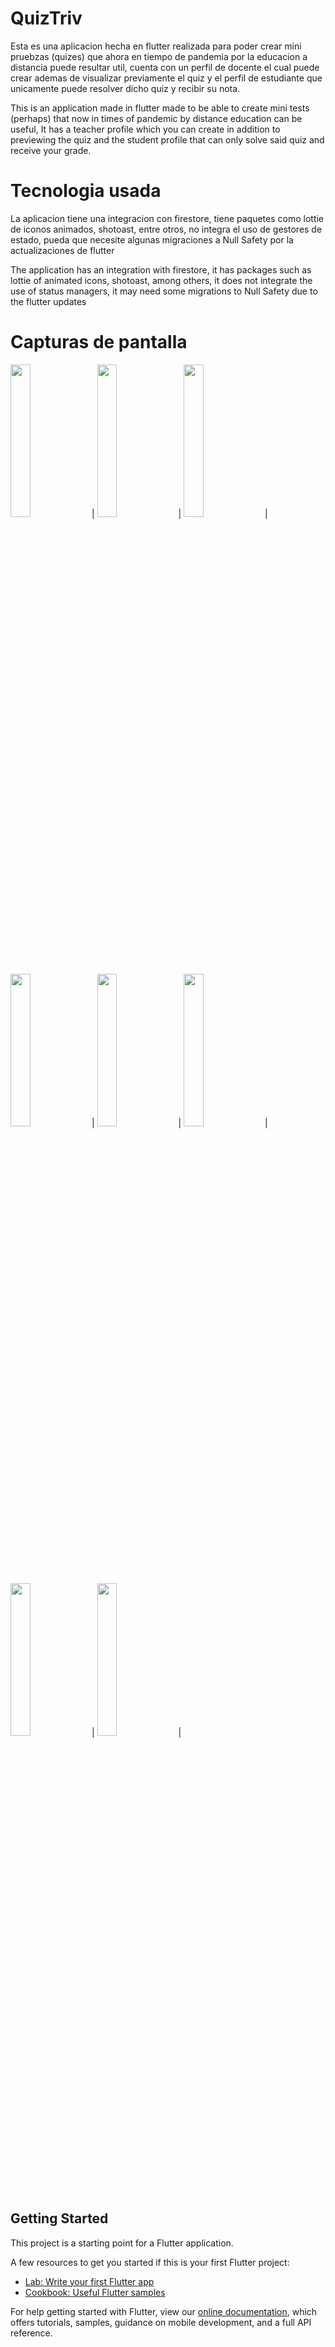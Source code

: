 # QuizTriv

Esta es una aplicacion hecha en flutter realizada para poder crear mini pruebzas (quizes) que ahora en tiempo de pandemia por la educacion a distancia puede resultar util,
cuenta con un perfil de docente el cual puede crear ademas de visualizar previamente el quiz y el perfil de estudiante que unicamente puede resolver dicho quiz y recibir su nota.

This is an application made in flutter made to be able to create mini tests (perhaps) that now in times of pandemic by distance education can be useful,
It has a teacher profile which you can create in addition to previewing the quiz and the student profile that can only solve said quiz and receive your grade.

# Tecnologia usada

La aplicacion tiene una integracion con firestore, tiene paquetes como lottie de iconos animados, shotoast, entre otros, no integra el uso de gestores de estado, pueda que necesite algunas migraciones a Null Safety por la actualizaciones de flutter

The application has an integration with firestore, it has packages such as lottie of animated icons, shotoast, among others, it does not integrate the use of status managers, it may need some migrations to Null Safety due to the flutter updates

# Capturas de pantalla

<img src="https://user-images.githubusercontent.com/40903405/127670499-6ff82fcc-98ca-4328-a8e4-48ef7a8ccd9c.jpeg" width="25%" height="25%"> |
<img src="https://user-images.githubusercontent.com/40903405/127670548-8e2a4d04-9c19-43c3-b812-05f9134cfe6d.jpeg" width="25%" height="25%"> |
<img src="https://user-images.githubusercontent.com/40903405/127670559-c7d89957-9e24-4d65-b75b-1f5c6fae8aa2.jpeg" width="25%" height="25%"> |
<img src="https://user-images.githubusercontent.com/40903405/127670589-e854a975-c23d-497e-aea0-4436e672b244.jpeg" width="25%" height="25%"> |
<img src="https://user-images.githubusercontent.com/40903405/127670601-7a74d6b8-8774-4750-a672-f466ea018c41.jpeg" width="25%" height="25%"> |
<img src="https://user-images.githubusercontent.com/40903405/127670612-ff262713-ac9c-4320-bff4-3fce127755e8.jpeg" width="25%" height="25%"> |
<img src="https://user-images.githubusercontent.com/40903405/127670621-6140ae14-5967-47a5-adc7-aab2c6b8f84c.jpeg" width="25%" height="25%"> |
<img src="https://user-images.githubusercontent.com/40903405/127672402-4a66b414-8c7c-49fe-8717-1414211f1621.png" width="25%" height="25%"> |




## Getting Started

This project is a starting point for a Flutter application.

A few resources to get you started if this is your first Flutter project:

- [Lab: Write your first Flutter app](https://flutter.dev/docs/get-started/codelab)
- [Cookbook: Useful Flutter samples](https://flutter.dev/docs/cookbook)

For help getting started with Flutter, view our
[online documentation](https://flutter.dev/docs), which offers tutorials,
samples, guidance on mobile development, and a full API reference.
